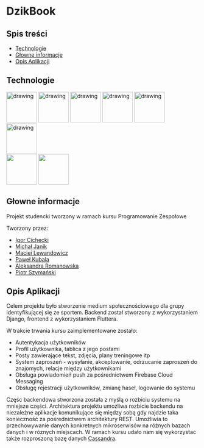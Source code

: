 # DzikBook
## Spis treści
* [Technologie](#technologie)
* [Głowne informacje](#głowne-informacje)
* [Opis Aplikacji](#opis-aplikacji)

	

## Technologie
<img src="https://upload.wikimedia.org/wikipedia/commons/thumb/0/0a/Python.svg/768px-Python.svg.png" alt="drawing" height=80px/>
<img src="https://www.djangoproject.com/m/img/logos/django-logo-negative.png" alt="drawing" height=80px/>
<img src="https://miro.medium.com/proxy/1*N5Iep1wJY1iXgMzpHxzE8w.png" alt="drawing" height=80px/>
<img src="https://miro.medium.com/max/1024/1*xP2U5u21teQMEZ7NFzC-Hw.png" alt="drawing" height=80px/>
<img src="https://upload.wikimedia.org/wikipedia/commons/thumb/5/5e/Cassandra_logo.svg/220px-Cassandra_logo.svg.png" alt="drawing" height=80px/>
<br/>
<img src="https://upload.wikimedia.org/wikipedia/commons/thumb/4/44/Google-flutter-logo.svg/220px-Google-flutter-logo.svg.png" alt="drawing" height=80px/> 
<br/>
<img src="https://upload.wikimedia.org/wikipedia/commons/thumb/9/9a/Visual_Studio_Code_1.35_icon.svg/768px-Visual_Studio_Code_1.35_icon.svg.png" height=80px/> 
<img src="https://upload.wikimedia.org/wikipedia/commons/thumb/1/18/GitLab_Logo.svg/1108px-GitLab_Logo.svg.png" height=80px/> 



## Głowne informacje
Projekt studencki tworzony w ramach kursu Programowanie Zespołowe

Tworzony przez:
* [Igor Cichecki](https://github.com/regin123)
* [Michał Janik](https://github.com/mihal09)
* [Maciej Lewandowicz](https://github.com/sasuke5055)
* [Paweł Kubala](https://github.com/Kubciooo)
* [Aleksandra Romanowska]()
* [Piotr Szymański](https://github.com/PitiMonster)




## Opis Aplikacji
Celem projektu było stworzenie medium społecznościowego dla grupy identyfikującej się ze sportem.
Backend został stworzony z wykorzystaniem Django, frontend z wykorzystaniem Fluttera. 

W trakcie trwania kursu zaimplementowane zostało:
* Autentykacja użytkowników
* Profil użytkownika, tablica z jego postami
* Posty zawierające tekst, zdjęcia, plany treningowe itp
* System zaproszeń - wysyłanie, akceptowanie, odrzucanie zaproszeń do znajomych, relacje między użytkownikami
* Obsługa powiadomień push za pośrednictwem Firebase Cloud Messaging
* Obsługę rejestracji użytkowników, zmianę haseł, logowanie do systemu


Częśc backendowa stworzona została z myślą o rozbiciu systemu na mniejsze części. Architektura projektu umożliwa rozbicie backendu na niezależne aplikacje komunikujące się między sobą
gdy najdzie taka konieczność za pośrednictwem architektury REST. Umożliwia to przechowywanie danych konkretnych mikroserwisów na różnych bazach danych i w róznych miejscach. W ramach kursu udało nam się 
wykorzystac także rozproszoną bazę danych [Cassandra](https://gitlab.com/sasuke5055/dzikbook/-/tree/31-dzik-53-cassandra-integration/backend/dzikbook/dzikbook/settings).
